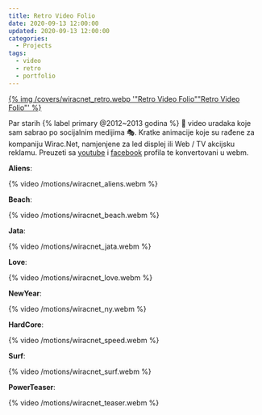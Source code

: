 ```yaml
---
title: Retro Video Folio
date: 2020-09-13 12:00:00
updated: 2020-09-13 12:00:00
categories:
  - Projects
tags:
  - video
  - retro
  - portfolio
---
```


<a href="/galerija_video_spotova_retro_folio" aria-label="pročitaj" title="Retro Video Folio" data-pjax-state="">{% img /covers/wiracnet_retro.webp '"Retro Video Folio""Retro Video Folio"' %}</a>

<!--more-->

Par starih {% label primary @2012~2013 godina %} :movie_camera: video uradaka koje sam sabrao po socijalnim medijima :performing_arts:. Kratke animacije koje su rađene za kompaniju Wirac.Net, namjenjene za led displej ili Web / TV akcijsku reklamu. Preuzeti sa [youtube](https://www.youtube.com/results?search_query=wirac.net) i [facebook](https://www.facebook.com/wirac.net.gracanica) profila te konvertovani u webm.

**Aliens**:

{% video /motions/wiracnet_aliens.webm %}

**Beach**:

{% video /motions/wiracnet_beach.webm %}

**Jata**:

{% video /motions/wiracnet_jata.webm %}

**Love**:

{% video /motions/wiracnet_love.webm %}

**NewYear**:

{% video /motions/wiracnet_ny.webm %}

**HardCore**:

{% video /motions/wiracnet_speed.webm %}

**Surf**:

{% video /motions/wiracnet_surf.webm %}

**PowerTeaser**:

{% video /motions/wiracnet_teaser.webm %}
